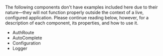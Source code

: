 The following components don't have examples included here due to their
nature—they will not function properly outside the context of a live,
configured application. Please continue reading below, however, for
a description of each component, its properties, and how to use it.

* AuthRoute
* AutoComplete
* Configuration
* Logger
